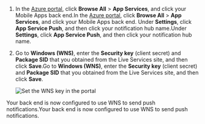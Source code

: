 
1. <span data-ttu-id="70945-101">In the [Azure portal](https://portal.azure.com/), click **Browse All** > **App Services**, and click your Mobile Apps back end.</span><span class="sxs-lookup"><span data-stu-id="70945-101">In the [Azure portal](https://portal.azure.com/), click **Browse All** > **App Services**, and click your Mobile Apps back end.</span></span> <span data-ttu-id="70945-102">Under **Settings**, click **App Service Push**, and then click your notification hub name.</span><span class="sxs-lookup"><span data-stu-id="70945-102">Under **Settings**, click **App Service Push**, and then click your notification hub name.</span></span>
2. <span data-ttu-id="70945-103">Go to **Windows (WNS)**, enter the **Security key** (client secret) and **Package SID** that you obtained from the Live Services site, and then click **Save**.</span><span class="sxs-lookup"><span data-stu-id="70945-103">Go to **Windows (WNS)**, enter the **Security key** (client secret) and **Package SID** that you obtained from the Live Services site, and then click **Save**.</span></span>

    ![Set the WNS key in the portal](https://docstestmedia1.blob.core.windows.net/azure-media/includes/media/app-service-mobile-configure-wns/mobile-push-wns-credentials.png)

<span data-ttu-id="70945-105">Your back end is now configured to use WNS to send push notifications.</span><span class="sxs-lookup"><span data-stu-id="70945-105">Your back end is now configured to use WNS to send push notifications.</span></span>

